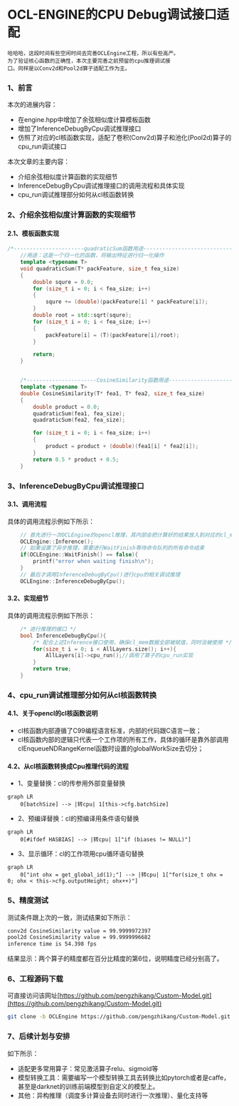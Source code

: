 # OCL-ENGINE的CPU Debug调试接口适配

    哈哈哈，这段时间有些空闲时间去完善OCLEngine工程，所以有些高产。
    为了验证核心函数的正确性，本次主要完善之前预留的cpu推理调试接
    口。同样是以Conv2d和Pool2d算子适配工作为主。


### 1、前言


本次的进展内容：
- 在engine.hpp中增加了余弦相似度计算模板函数
- 增加了InferenceDebugByCpu调试推理接口
- 仿照了对应的cl核函数实现，适配了卷积(Conv2d)算子和池化(Pool2d)算子的cpu_run调试接口

本次文章的主要内容：
- 介绍余弦相似度计算函数的实现细节
- InferenceDebugByCpu调试推理接口的调用流程和具体实现
- cpu_run调试推理部分如何从cl核函数转换



### 2、介绍余弦相似度计算函数的实现细节

#### 2.1、模板函数实现

```c++
/*----------------------quadraticSum函数用途-------------------------------*/
    //用途：这是一个归一化的函数，将输出特征进行归一化操作
    template <typename T>
    void quadraticSum(T* packFeature, size_t fea_size)
    {
        double squre = 0.0;
        for (size_t i = 0; i < fea_size; i++)
        {
            squre += (double)(packFeature[i] * packFeature[i]);
        }
        double root = std::sqrt(squre);
        for (size_t i = 0; i < fea_size; i++)
        {
            packFeature[i] = (T)(packFeature[i]/root);
        }

        return;
    }


    /*----------------------CosineSimilarity函数用途-------------------------------*/
    template <typename T>
    double CosineSimilarity(T* fea1, T* fea2, size_t fea_size)
    {
        double product = 0.0;
        quadraticSum(fea1, fea_size);
        quadraticSum(fea2, fea_size);

        for (size_t i = 0; i < fea_size; i++)
        {
            product = product + (double)(fea1[i] * fea2[i]);
        }
        return 0.5 * product + 0.5;
    }

```



### 3、InferenceDebugByCpu调试推理接口

#### 3.1、调用流程

具体的调用流程示例如下所示：
```c++
    // 首先进行一次OCLEngine的opencl推理，其内部会把计算好的结果放入到对应的cl_mem对象中
    OCLEngine::Inference();
    // 如果设置了异步推理，需要进行WaitFinish等待命令队列的所有命令结束
    if(OCLEngine::WaitFinish() == false){
        printf("error when waiting finish\n");
    }
    // 最后才调用InferenceDebugByCpu()进行cpu的相关调试推理
    OCLEngine::InferenceDebugByCpu();
```

#### 3.2、实现细节

具体的调用流程示例如下所示：
```c++
    /* 进行推理的接口 */
    bool InferenceDebugByCpu(){
        /* 配合上述Inference接口使用，确保cl_mem数据全部被赋值，同时没被使用 */
        for(size_t i = 0; i < AllLayers.size(); i++){
            AllLayers[i]->cpu_run();//调用了算子的cpu_run实现
        }
        return true;
    }
```


### 4、cpu_run调试推理部分如何从cl核函数转换

#### 4.1、关于opencl的cl核函数说明

- cl核函数内部遵循了C99编程语言标准，内部的代码跟C语言一致；
- cl核函数内部的逻辑只代表一个工作项的所有工作，具体的循环是靠外部调用clEnqueueNDRangeKernel函数时设置的globalWorkSize去切分；

#### 4.2、从cl核函数转换成Cpu推理代码的流程

- 1、变量替换：cl的传参用外部变量替换

```mermaid
graph LR
    0[batchSize] --> |转cpu| 1[this->cfg.batchSize]

```

- 2、预编译替换：cl的预编译用条件语句替换

```mermaid
graph LR
    0[#ifdef HASBIAS] --> |转cpu| 1["if (biases != NULL)"]

```

- 3、显示循环：cl的工作项用cpu循环语句替换

```mermaid
graph LR
    0["int ohx = get_global_id(1);"] --> |转cpu| 1["for(size_t ohx = 0; ohx < this->cfg.outputHeight; ohx++)"]

```


### 5、精度测试

测试条件跟上次的一致，测试结果如下所示：
```bash
conv2d CosineSimilarity value = 99.9999972397
pool2d CosineSimilarity value = 99.9999996682
inference time is 54.398 fps
```

结果显示：两个算子的精度都在百分比精度的第6位，说明精度已经分别高了。

### 6、工程源码下载
可直接访问该网址[https://github.com/pengzhikang/Custom-Model.git](https://github.com/pengzhikang/Custom-Model.git)

```bash
git clone -b OCLEngine https://github.com/pengzhikang/Custom-Model.git
```


### 7、后续计划与安排

如下所示：
- 适配更多常用算子：常见激活算子relu、sigmoid等
- 模型转换工具：需要编写一个模型转换工具去转换比如pytorch或者是caffe，甚至是darknet的训练前端模型到自定义的模型上。
- 其他：异构推理（调度多计算设备去同时进行一次推理）、量化支持等
